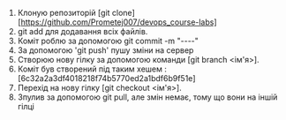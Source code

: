 1. Клоную репозиторій [git clone] [https://github.com/Prometej007/devops_course-labs]
2. git add для додавання всіх файлів. 
3. Коміт роблю за допомогою git commit -m "----"
4. За допомогою 'git push' пушу зміни на сервер
5. Створюю нову гілку за допомогою команди [git branch <ім'я>]. 
6. Коміт був створений під таким хешем :  [6c32a2a3df4018218f74b5770ed2a1bdf6b9f51e]
7. Перехід на нову гілку [git checkout <ім'я>]. 
8. Зпулив за допомогою git pull, але змін немає, тому що вони на іншій гілці
